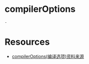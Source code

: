 # compilerOptions
    - 
# Resources
   - [compilerOptions(编译选项)资料来源](https://www.tslang.cn/docs/handbook/compiler-options.html)